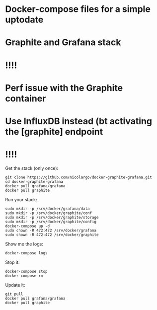 # Docker-compose files for a simple uptodate
# Graphite and Grafana stack

# !!!!
# Perf issue with the Graphite container
# Use InfluxDB instead (bt activating the [graphite] endpoint
# !!!!


Get the stack (only once):

```
git clone https://github.com/nicolargo/docker-graphite-grafana.git
cd docker-graphite-grafana
docker pull grafana/grafana
docker pull graphite
```

Run your stack:

```
sudo mkdir -p /srv/docker/grafana/data
sudo mkdir -p /srv/docker/graphite/conf
sudo mkdir -p /srv/docker/graphite/storage
sudo mkdir -p /srv/docker/graphite/config
docker-compose up -d
sudo chown -R 472:472 /srv/docker/grafana
sudo chown -R 472:472 /srv/docker/graphite
```

Show me the logs:

```
docker-compose logs
```

Stop it:

```
docker-compose stop
docker-compose rm
```

Update it:

```
git pull
docker pull grafana/grafana
docker pull graphite
```
